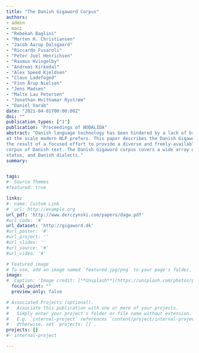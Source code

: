 ```yaml
---
title: "The Danish Gigaword Corpus"
authors:
- admin
- maci
- "Rebekah Baglini"
- "Morten H. Christiansen"
- "Jacob Aarup Dalsgaard"
- "Riccardo Fusaroli"
- "Peter Juel Henrichsen"
- "Rasmus Hvingelby"
- "Andreas Kirkedal"
- "Alex Speed Kjeldsen"
- "Claus Ladefoged"
- "Finn Årup Nielsen"
- "Jens Madsen"
- "Malte Lau Petersen"
- "Jonathan Hvithamar Rystrøm"
- "Daniel Varab"
date: "2021-04-01T00:00:00Z"
doi: ""
publication_types: ["1"]
publication: "Proceedings of NODALIDA"
abstract: "Danish language technology has been hindered by a lack of broad-coverage corpora
at the scale modern NLP prefers. This paper describes the Danish Gigaword Corpus,
the result of a focused effort to provide a diverse and freely-available one billion word
corpus of Danish text. The Danish Gigaword corpus covers a wide array of time periods, domains, speakers’ socio-economic
status, and Danish dialects."	
summary: 


tags:
#- Source Themes
#featured: true

links:
#- name: Custom Link
#  url: http://example.org
url_pdf: 'http://www.derczynski.com/papers/dagw.pdf'
#url_code: '#'
url_dataset: 'http://gigaword.dk'
#url_poster: '#'
#url_project: ''
#url_slides: ''
#url_source: '#'
#url_video: '#'

# Featured image
# To use, add an image named `featured.jpg/png` to your page's folder. 
image:
#  caption: 'Image credit: [**Unsplash**](https://unsplash.com/photos/pLCdAaMFLTE)'
  focal_point: ""
  preview_only: false

# Associated Projects (optional).
#   Associate this publication with one or more of your projects.
#   Simply enter your project's folder or file name without extension.
#   E.g. `internal-project` references `content/project/internal-project/index.md`.
#   Otherwise, set `projects: []`.
projects: []
#- internal-project

---
```

